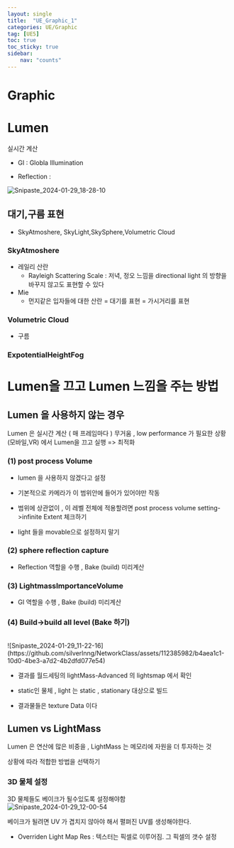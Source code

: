 ```yaml
---
layout: single
title:  "UE_Graphic_1"
categories: UE/Graphic
tag: [UE5]
toc: true
toc_sticky: true
sidebar:
    nav: "counts"
---
```


# Graphic

# Lumen

실시간 계산 <br>

* GI : Globla Illumination

* Reflection : 

![Snipaste_2024-01-29_18-28-10](https://github.com/silverlnng/NetworkClass/assets/112385982/23fe2f69-18c9-4826-9c97-e553ec7d1e6e)


## 대기,구름 표현

* SkyAtmoshere, SkyLight,SkySphere,Volumetric Cloud

### SkyAtmoshere
* 레일리 산란
    * Rayleigh Scattering Scale : 저녁, 정오 느낌을 directional light 의 방향을 바꾸지 않고도 표현할 수 있다<br>
* Mie
    * 먼지같은 입자들에 대한 산란 = 대기를 표현 = 가시거리를 표현

### Volumetric Cloud 

* 구름

### ExpotentialHeightFog

# Lumen을 끄고 Lumen 느낌을 주는 방법

## Lumen 을 사용하지 않는 경우
Lumen 은 실시간 계산 ( 매 프레임마다 )  무거움 , low performance 가 필요한 상황 (모바일,VR) 에서   Lumen을 끄고 실행 => 최적화 

### (1) post process Volume

* lumen 을 사용하지 않겠다고 설정

* 기본적으로 카메라가 이 범위안에 들어가 있어야만 작동

* 범위에 상관없이 , 이 레벨 전체에 적용할려면 post process volume setting->infinite Extent 체크하기

* light 들을 movable으로 설정하지 말기 

### (2) sphere reflection capture

* Reflection 역할을 수행 , Bake (build) 미리계산

### (3) LightmassImportanceVolume 

* GI 역할을 수행 , Bake (build) 미리계산

### (4) Build->build all level (Bake 하기)
<br>
![Snipaste_2024-01-29_11-22-16](https://github.com/silverlnng/NetworkClass/assets/112385982/b4aea1c1-10d0-4be3-a7d2-4b2dfd077e54)
<br>

*  결과를 월드세팅의 lightMass-Advanced 의 lightsmap 에서 확인

* static인 물체 , light 는 static , stationary  대상으로 빌드

* 결과물들은 texture Data 이다 

## Lumen vs LightMass

Lumen 은 연산에 많은 비중을 , LightMass 는 메모리에 자원을 더 투자하는 것<br>

상황에 따라 적합한 방법을 선택하기 

### 3D 물체 설정

3D 물체들도 베이크가 될수있도록 설정해야함 
<br>
![Snipaste_2024-01-29_12-00-54](https://github.com/silverlnng/NetworkClass/assets/112385982/967d8631-bbf3-4a0f-b6e8-49a7ff9322e5)
<br>

베이크가 될려면 UV 가 겹치지 않아야 해서 펼펴진 UV를 생성해야한다.


* Overriden Light Map Res : 텍스터는 픽셀로 이루어짐. 그 픽셀의 갯수 설정


